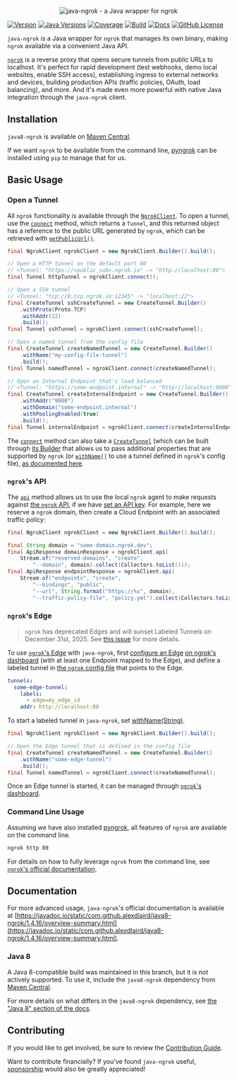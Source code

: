 <p align="center"><img alt="java-ngrok - a Java wrapper for ngrok" src="https://github.com/alexdlaird/java-ngrok/raw/main/logo.png" /></p>

[![Version](https://img.shields.io/maven-central/v/com.github.alexdlaird/java8-ngrok)](https://central.sonatype.com/artifact/com.github.alexdlaird/java8-ngrok)
[![Java Versions](https://img.shields.io/badge/Java-8+-blue)](https://central.sonatype.com/artifact/com.github.alexdlaird/java8-ngrok)
[![Coverage](https://img.shields.io/codecov/c/github/alexdlaird/java-ngrok/1.4.x)](https://codecov.io/gh/alexdlaird/java-ngrok/tree/1.4.x)
[![Build](https://img.shields.io/github/actions/workflow/status/alexdlaird/java-ngrok/build.yml?branch=1.4.x)](https://github.com/alexdlaird/java-ngrok/actions/workflows/build.yml?query=branch%3A1.4.x)
[![Docs](https://img.shields.io/badge/docs-passing-brightgreen)](https://javadoc.io/static/com.github.alexdlaird/java8-ngrok/1.4.16/overview-summary.html)
[![GitHub License](https://img.shields.io/github/license/alexdlaird/java-ngrok)](https://github.com/alexdlaird/java-ngrok/blob/main/LICENSE)

`java-ngrok` is a Java wrapper for `ngrok` that manages its own binary, making `ngrok` available via a convenient Java
API.

[`ngrok`](https://ngrok.com) is a reverse proxy that opens secure tunnels from public URLs to localhost. It's perfect
for rapid
development (test webhooks, demo local websites, enable SSH access), establishing ingress to external
networks and devices, building production APIs (traffic policies, OAuth, load balancing), and more. And
it's made even more powerful with native Java integration through the `java-ngrok` client.

## Installation

`java8-ngrok` is available
on [Maven Central](https://central.sonatype.com/artifact/com.github.alexdlaird/java8-ngrok).

If we want `ngrok` to be available from the command
line, [pyngrok](https://pyngrok.readthedocs.io/en/latest/#installation)
can be installed using `pip` to manage that for us.

## Basic Usage

### Open a Tunnel

All `ngrok` functionality is available through
the [`NgrokClient`](https://javadoc.io/static/com.github.alexdlaird/java8-ngrok/1.4.16/com/github/alexdlaird/ngrok/NgrokClient.html).
To open a tunnel, use
the [`connect`](https://javadoc.io/static/com.github.alexdlaird/java8-ngrok/1.4.16/com/github/alexdlaird/ngrok/NgrokClient.html#connect-com.github.alexdlaird.ngrok.protocol.CreateTunnel-)
method, which returns a `Tunnel`, and this returned object has a reference to the public URL generated by `ngrok`, which
can be retrieved
with [`getPublicUrl()`](https://javadoc.io/static/com.github.alexdlaird/java8-ngrok/1.4.16/com/github/alexdlaird/ngrok/protocol/Tunnel.html#getPublicUrl--).

```java
final NgrokClient ngrokClient = new NgrokClient.Builder().build();

// Open a HTTP tunnel on the default port 80
// <Tunnel: "https://<public_sub>.ngrok.io" -> "http://localhost:80">
final Tunnel httpTunnel = ngrokClient.connect();

// Open a SSH tunnel
// <Tunnel: "tcp://0.tcp.ngrok.io:12345" -> "localhost:22">
final CreateTunnel sshCreateTunnel = new CreateTunnel.Builder()
    .withProto(Proto.TCP)
    .withAddr(22)
    .build();
final Tunnel sshTunnel = ngrokClient.connect(sshCreateTunnel);

// Open a named tunnel from the config file
final CreateTunnel createNamedTunnel = new CreateTunnel.Builder()
    .withName("my-config-file-tunnel")
    .build();
final Tunnel namedTunnel = ngrokClient.connect(createNamedTunnel);

// Open an Internal Endpoint that's load balanced
// <Tunnel: "https://some-endpoint.internal" -> "http://localhost:9000">
final CreateTunnel createInternalEndpoint = new CreateTunnel.Builder()
    .withAddr("9000")
    .withDomain("some-endpoint.internal")
    .withPoolingEnabled(true)
    .build();
final Tunnel internalEndpoint = ngrokClient.connect(createInternalEndpoint);
```

The [`connect`](https://javadoc.io/static/com.github.alexdlaird/java8-ngrok/1.4.16/com/github/alexdlaird/ngrok/NgrokClient.html#connect-com.github.alexdlaird.ngrok.protocol.CreateTunnel-)
method can also take
a [`CreateTunnel`](https://javadoc.io/static/com.github.alexdlaird/java8-ngrok/1.4.16/com/github/alexdlaird/ngrok/protocol/CreateTunnel.html) (which can be built through [its Builder](https://javadoc.io/static/com.github.alexdlaird/java8-ngrok/1.4.16/com/github/alexdlaird/ngrok/protocol/CreateTunnel.Builder.html)
that allows us to pass additional properties that
are supported by `ngrok` (or [`withName()`](https://javadoc.io/static/com.github.alexdlaird/java8-ngrok/1.4.16/com/github/alexdlaird/ngrok/protocol/CreateTunnel.Builder.html#withName-java.lang.String-)
to use a tunnel defined in `ngrok`'s config file), [as documented here](https://javadoc.io/static/com.github.alexdlaird/java8-ngrok/1.4.16/com/github/alexdlaird/ngrok/NgrokClient.html#tunnel-configurations).

### `ngrok`'s API

The [`api`](https://javadoc.io/static/com.github.alexdlaird/java8-ngrok/1.4.16/com/github/alexdlaird/ngrok/NgrokClient.html#api-) method allows us to use the local
`ngrok` agent to make requests against [the `ngrok` API](https://ngrok.com/docs/agent/cli-api/), if we
have [set an API key](https://javadoc.io/static/com.github.alexdlaird/java8-ngrok/1.4.16/com/github/alexdlaird/ngrok/NgrokClient.html#setApiKey-java.lang.String-).
For example, here we reserve a `ngrok` domain, then create a Cloud Endpoint with an associated traffic policy:

```java
final NgrokClient ngrokClient = new NgrokClient.Builder().build();

final String domain = "some-domain.ngrok.dev";
final ApiResponse domainResponse = ngrokClient.api(
    Stream.of("reserved-domains", "create",
        "--domain", domain).collect(Collectors.toList()));
final ApiResponse endpointResponse = ngrokClient.api(
    Stream.of("endpoints", "create",
        "--bindings", "public",
        "--url", String.format("https://%s", domain),
        "--traffic-policy-file", "policy.yml").collect(Collectors.toList()));
```

### `ngrok`'s Edge

> `ngrok` has deprecated Edges and will sunset Labeled Tunnels on December 31st, 2025. See
> [this issue](https://github.com/alexdlaird/java-ngrok/issues/158) for more details.

To use [`ngrok`'s Edge](https://ngrok.com/docs/universal-gateway/edges/) with `java-ngrok`, first
[configure an Edge](https://dashboard.ngrok.com/edges) [on ngrok's dashboard](https://dashboard.ngrok.com/edges) (with
at least one Endpoint mapped to the Edge), and define a labeled tunnel in
[the `ngrok` config file](https://ngrok.com/docs/agent/config/v2/#define-two-labeled-tunnels) that points to the Edge.

```yaml
tunnels:
  some-edge-tunnel:
    labels:
      - edge=my_edge_id
    addr: http://localhost:80
```

To start a labeled tunnel in `java-ngrok`, set [withName(String)](https://javadoc.io/static/com.github.alexdlaird/java8-ngrok/1.4.16/com/github/alexdlaird/ngrok/protocol/CreateTunnel.Builder.html#withName-java.lang.String-).

```java
final NgrokClient ngrokClient = new NgrokClient.Builder().build();

// Open the Edge tunnel that is defined in the config file
final CreateTunnel createNamedTunnel = new CreateTunnel.Builder()
    .withName("some-edge-tunnel")
    .build();
final Tunnel namedTunnel = ngrokClient.connect(createNamedTunnel);
```

Once an Edge tunnel is started, it can be managed through [`ngrok`'s dashboard](https://dashboard.ngrok.com/edges).

### Command Line Usage

Assuming we have also installed [pyngrok](https://pyngrok.readthedocs.io/en/latest/#installation), all features of
`ngrok` are available
on the command line.

```sh
ngrok http 80
```

For details on how to fully leverage `ngrok` from the command line,
see [`ngrok`'s official documentation](https://ngrok.com/docs/agent/cli/).

## Documentation

For more advanced usage, `java-ngrok`'s official documentation is available
at [https://javadoc.io/static/com.github.alexdlaird/java8-ngrok/1.4.16/overview-summary.html](https://javadoc.io/static/com.github.alexdlaird/java8-ngrok/1.4.16/overview-summary.html).

### Java 8

A Java 8-compatible build was maintained in this branch, but it is not actively supported. To use it, include
the `java8-ngrok` dependency from [Maven Central](https://central.sonatype.com/artifact/com.github.alexdlaird/java8-ngrok).

For more details on what differs in the `java8-ngrok` dependency,
see [the "Java 8" section of the docs](https://javadoc.io/static/com.github.alexdlaird/java8-ngrok/1.4.16/overview-summary.html#java8).

## Contributing

If you would like to get involved, be sure to review
the [Contribution Guide](https://github.com/alexdlaird/java-ngrok/blob/main/CONTRIBUTING.md).

Want to contribute financially? If you've found `java-ngrok`
useful, [sponsorship](https://github.com/sponsors/alexdlaird)
would also be greatly appreciated!
